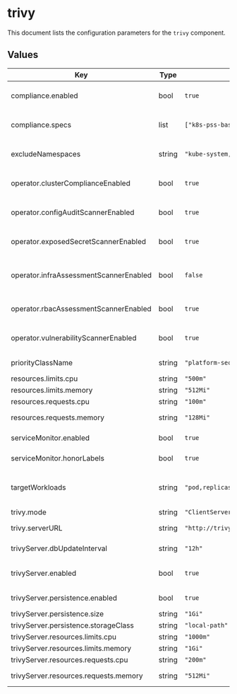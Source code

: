 # trivy

This document lists the configuration parameters for the `trivy` component.

## Values

| Key | Type | Default | Description |
|-----|------|---------|-------------|
| compliance.enabled | bool | `true` | Enable compliance reporting |
| compliance.specs | list | `["k8s-pss-baseline-0.1"]` | Compliance specifications to run |
| excludeNamespaces | string | `"kube-system,argocd,cert-manager,vault-system,kyverno-system"` | Namespaces to be excluded from scanning |
| operator.clusterComplianceEnabled | bool | `true` | Enable cluster compliance scanner |
| operator.configAuditScannerEnabled | bool | `true` | Enable configuration audit scanner |
| operator.exposedSecretScannerEnabled | bool | `true` | Enable exposed secret scanner |
| operator.infraAssessmentScannerEnabled | bool | `false` | Disable infrastructure assessment scanner |
| operator.rbacAssessmentScannerEnabled | bool | `true` | Enable RBAC assessment scanner |
| operator.vulnerabilityScannerEnabled | bool | `true` | Enable vulnerability scanner |
| priorityClassName | string | `"platform-security"` | Priority class for Trivy pods |
| resources.limits.cpu | string | `"500m"` | CPU limit |
| resources.limits.memory | string | `"512Mi"` | Memory limit |
| resources.requests.cpu | string | `"100m"` | CPU request |
| resources.requests.memory | string | `"128Mi"` | Memory request |
| serviceMonitor.enabled | bool | `true` | Enable ServiceMonitor |
| serviceMonitor.honorLabels | bool | `true` | Honor labels on collisions |
| targetWorkloads | string | `"pod,replicaset,replicationcontroller,statefulset,daemonset,cronjob,job"` | Comma-separated list of target workloads |
| trivy.mode | string | `"ClientServer"` | Scanner mode |
| trivy.serverURL | string | `"http://trivy-server.security.svc:4954"` | Trivy Server URL |
| trivyServer.dbUpdateInterval | string | `"12h"` | Database update interval |
| trivyServer.enabled | bool | `true` | Enable Trivy Server deployment |
| trivyServer.persistence.enabled | bool | `true` | Enable persistence |
| trivyServer.persistence.size | string | `"1Gi"` | Storage size |
| trivyServer.persistence.storageClass | string | `"local-path"` | Storage class |
| trivyServer.resources.limits.cpu | string | `"1000m"` | CPU limit |
| trivyServer.resources.limits.memory | string | `"1Gi"` | Memory limit |
| trivyServer.resources.requests.cpu | string | `"200m"` | CPU request |
| trivyServer.resources.requests.memory | string | `"512Mi"` | Memory request |